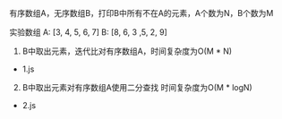 有序数组A，无序数组B，打印B中所有不在A的元素，A个数为N，B个数为M


实验数组
A: [3, 4, 5, 6, 7]
B: [8, 6, 3 ,5, 2, 9]
1. B中取出元素，迭代比对有序数组A，时间复杂度为O(M * N)
  - 1.js

2. B中取出元素对有序数组A使用二分查找 时间复杂度为O(M * logN)
  - 2.js